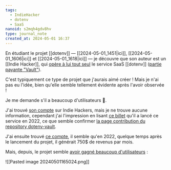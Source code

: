 ```yaml
---
tags:
  - IndieHacker
  - dotenv
  - SaaS
nanoid: s2mqh4gdv8hv
type: journal_note
created_at: 2024-05-01 16:37
---
```

En étudiant le projet [[dotenv]] — [[2024-05-01_1451|ici]], [[2024-05-01_1606|ici]] et [[2024-05-01_1618|ici]]  — je découvre que son auteur est un [[Indie Hacker]], qui [opère à lui tout seul](https://www.linkedin.com/in/motdotla/) le service SaaS [[dotenv]] ([partie payante "Vault"](https://www.dotenv.org/pricing/)).

C'est typiquement ce type de projet que j'aurais aimé créer ! Mais je n'ai pas eu l'idée, bien qu'elle semble tellement évidente après l'avoir observée !

Je me demande s'il a beaucoup d'utilisateurs 🤔.

J'ai trouvé [son compte](https://www.indiehackers.com/mot/history) sur Indie Hackers, mais je ne trouve aucune information, cependant j'ai l'impression en lisant [ce billet](https://www.indiehackers.com/product/dotenv-vault/250-000-developer-secrets--NBrcjsK4DmUP-B753s9) qu'il a lancé ce service en 2022, ce que semble confirmer [la page contribution du repository dotenv-vault](https://github.com/dotenv-org/dotenv-vault/graphs/contributors).

J'ai ensuite trouvé [ce compte](https://www.indiehackers.com/product/dotenv-vault), il semble qu'en 2022, quelque temps après le lancement du projet, il générait 750$ de revenus par mois.

Mais, depuis, le projet semble [avoir gagné beaucoup d'utilisateurs](https://star-history.com/#dotenv-org/dotenv-vault&Date) :

![[Pasted image 20240501165024.png]]

